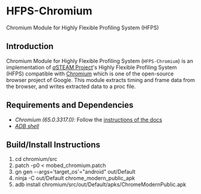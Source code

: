 # HFPS-Chromium
Chromium Module for Highly Flexible Profiling System (HFPS)

## Introduction

Chromium Module for Highly Flexible Profiling System (`HFPS-Chromium`) is an implementation of [*a*STEAM Project](https://asteam.korea.ac.kr)'s Highly Flexible Profiling System (HFPS) compatible with [Chromium](https://http://www.chromium.org/Home) which is one of the open-source browser project of Google. This module extracts timing and frame data from the browser, and writes extracted data to a proc file.

## Requirements and Dependencies

* *Chromium (65.0.3317.0)*: Follow the [instructions of the docs](https://chromium.googlesource.com/chromium/src/+/master/docs/android_build_instructions.md)
* [*ADB shell*](http://adbshell.com/)

## Build/Install Instructions
1. cd chromium/src
2. patch -p0 < mobed_chromium.patch
3. gn gen --args='target_os'="android" out/Default
4. ninja -C out/Default chrome_modern_public_apk
5. adb install chromium/src/out/Default/apks/ChromeModernPublic.apk
